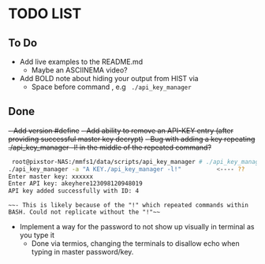 # TODO LIST

## To Do

- Add live examples to the README.md 
    - Maybe an ASCIINEMA video?
- Add BOLD note about hiding your output from HIST via 
   - Space before command , e.g ` ./api_key_manager`


## Done
~~- Add version #define~~
~~- Add ability to remove an API-KEY entry (after providing successful master key decrypt)~~
~~- Bug with adding a key repeating ./api_key_manager -l! in the middle of the repeated command?~~
```bash
 root@pixstor-NAS:/mmfs1/data/scripts/api_key_manager # ./api_key_manager -a "A KEY!!!"
./api_key_manager -a "A KEY./api_key_manager -l!"          <---- ??
Enter master key: xxxxxx
Enter API key: akeyhere123098120948019
API key added successfully with ID: 4
```
    ~~- This is likely because of the "!" which repeated commands within BASH. Could not replicate without the "!"~~
- Implement a way for the password to not show up visually in terminal as you type it 
   - Done via termios, changing the terminals to disallow echo when typing in master password/key. 